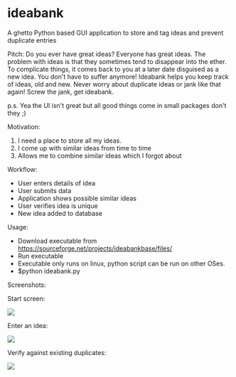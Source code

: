 ideabank
========

A ghetto Python based GUI application to store and tag ideas and prevent duplicate entries

Pitch:
Do you ever have great ideas? Everyone has great ideas. The problem with ideas is that they sometimes tend to disappear into the ether. To complicate things, it comes back to you at a later date disguised as a new idea. 
You don't have to suffer anymore! Ideabank helps you keep track of ideas, old and new. Never worry about duplicate ideas or jank like that again! Screw the jank, get ideabank.

p.s. Yea the UI isn't great but all good things come in small packages don't they ;)

Motivation:

1. I need a place to store all my ideas.
2. I come up with similar ideas from time to time
3. Allows me to combine similar ideas which I forgot about

Workflow:

- User enters details of idea
- User submits data
- Application shows possible similar ideas
- User verifies idea is unique
- New idea added to database


Usage:

- Download executable from https://sourceforge.net/projects/ideabankbase/files/
- Run executable
- Executable only runs on linux, python script can be run on other OSes.
- $python ideabank.py

Screenshots:

Start screen:

![](https://raw.github.com/anubhavashok/ideabank/master/images/start.png)

Enter an idea:

![](https://raw.github.com/anubhavashok/ideabank/master/images/idea.png)

Verify against existing duplicates:

![](https://raw.github.com/anubhavashok/ideabank/master/images/duplicate.png)

